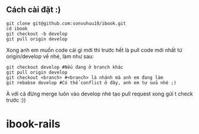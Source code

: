 ## Cách cài đặt :)
```
git clone git@github.com:sonvuhuu18/ibook.git
cd ibook
git checkout -b develop
git pull origin develop
```
Xong anh em muốn code cái gì mới thì trước hết là pull code mới nhất từ origin/develop về nhé, làm như sau:
```
git checkout develop #Nếu đang ở branch khác
git pull origin develop 
git checkout <branch> #<branch> là nhánh mà anh em đang làm
git rebabse develop #Có thể conflict ở đây, anh em tự sửa nhé ;)
```
À với cả đừng merge luôn vào develop nhé tạo pull request xong gửi t check trước :))
# ibook-rails
